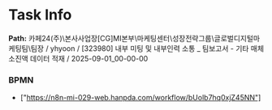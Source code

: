 # Task Info

**Path:** 카페24(주)\본사사업장\[CG]MI본부\마케팅센터\성장전략그룹\글로벌디지털마케팅팀\팀장 / yhyoon / [323980] 내부 미팅 및 내부인력 소통 _ 팀보고서 - 기타 매체 소진액 데이터 적재 / 2025-09-01_00-00-00

### BPMN
- ["https://n8n-mi-029-web.hanpda.com/workflow/bUolb7hq0xjZ45NN"]

